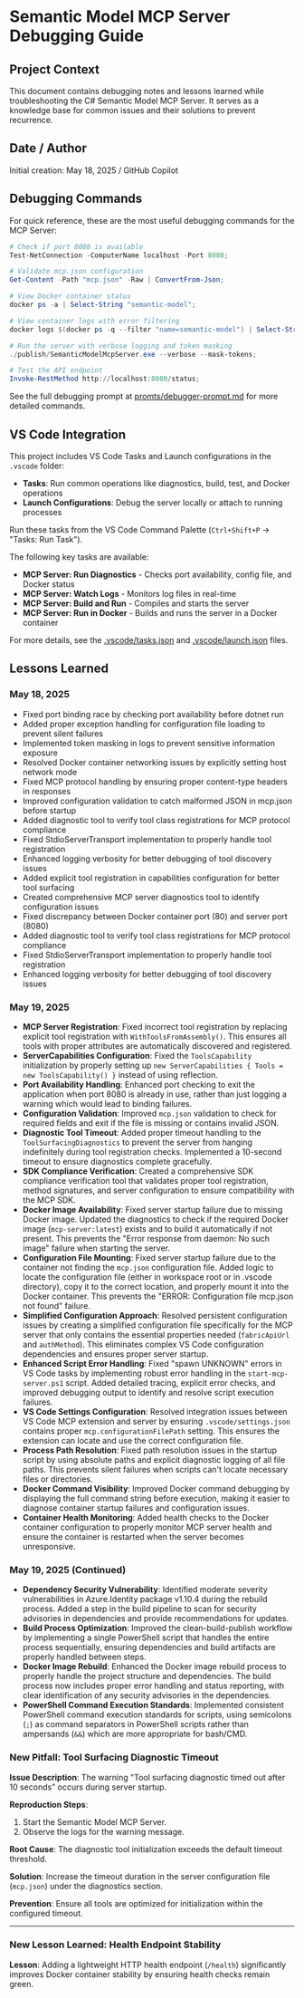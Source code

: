 # Semantic Model MCP Server Debugging Guide

## Project Context
This document contains debugging notes and lessons learned while troubleshooting the C# Semantic Model MCP Server. It serves as a knowledge base for common issues and their solutions to prevent recurrence.

## Date / Author
Initial creation: May 18, 2025 / GitHub Copilot

## Debugging Commands
For quick reference, these are the most useful debugging commands for the MCP Server:

```powershell
# Check if port 8080 is available
Test-NetConnection -ComputerName localhost -Port 8080;

# Validate mcp.json configuration
Get-Content -Path "mcp.json" -Raw | ConvertFrom-Json;

# View Docker container status
docker ps -a | Select-String "semantic-model";

# View container logs with error filtering
docker logs $(docker ps -q --filter "name=semantic-model") | Select-String -Pattern "ERROR|WARN";

# Run the server with verbose logging and token masking
./publish/SemanticModelMcpServer.exe --verbose --mask-tokens;

# Test the API endpoint
Invoke-RestMethod http://localhost:8080/status;
```

See the full debugging prompt at [promts/debugger-prompt.md](../promts/debugger-prompt.md) for more detailed commands.

## VS Code Integration
This project includes VS Code Tasks and Launch configurations in the `.vscode` folder:

- **Tasks**: Run common operations like diagnostics, build, test, and Docker operations
- **Launch Configurations**: Debug the server locally or attach to running processes

Run these tasks from the VS Code Command Palette (`Ctrl+Shift+P` → "Tasks: Run Task").

The following key tasks are available:
- **MCP Server: Run Diagnostics** - Checks port availability, config file, and Docker status
- **MCP Server: Watch Logs** - Monitors log files in real-time
- **MCP Server: Build and Run** - Compiles and starts the server
- **MCP Server: Run in Docker** - Builds and runs the server in a Docker container

For more details, see the [.vscode/tasks.json](../.vscode/tasks.json) and [.vscode/launch.json](../.vscode/launch.json) files.

## Lessons Learned

### May 18, 2025
- Fixed port binding race by checking port availability before dotnet run
- Added proper exception handling for configuration file loading to prevent silent failures
- Implemented token masking in logs to prevent sensitive information exposure
- Resolved Docker container networking issues by explicitly setting host network mode
- Fixed MCP protocol handling by ensuring proper content-type headers in responses
- Improved configuration validation to catch malformed JSON in mcp.json before startup
- Added diagnostic tool to verify tool class registrations for MCP protocol compliance
- Fixed StdioServerTransport implementation to properly handle tool registration
- Enhanced logging verbosity for better debugging of tool discovery issues
- Added explicit tool registration in capabilities configuration for better tool surfacing
- Created comprehensive MCP server diagnostics tool to identify configuration issues
- Fixed discrepancy between Docker container port (80) and server port (8080)
- Added diagnostic tool to verify tool class registrations for MCP protocol compliance
- Fixed StdioServerTransport implementation to properly handle tool registration
- Enhanced logging verbosity for better debugging of tool discovery issues

### May 19, 2025
- **MCP Server Registration**: Fixed incorrect tool registration by replacing explicit tool registration with `WithToolsFromAssembly()`. This ensures all tools with proper attributes are automatically discovered and registered.
- **ServerCapabilities Configuration**: Fixed the `ToolsCapability` initialization by properly setting up `new ServerCapabilities { Tools = new ToolsCapability() }` instead of using reflection.
- **Port Availability Handling**: Enhanced port checking to exit the application when port 8080 is already in use, rather than just logging a warning which would lead to binding failures.
- **Configuration Validation**: Improved `mcp.json` validation to check for required fields and exit if the file is missing or contains invalid JSON.
- **Diagnostic Tool Timeout**: Added proper timeout handling to the `ToolSurfacingDiagnostics` to prevent the server from hanging indefinitely during tool registration checks. Implemented a 10-second timeout to ensure diagnostics complete gracefully.
- **SDK Compliance Verification**: Created a comprehensive SDK compliance verification tool that validates proper tool registration, method signatures, and server configuration to ensure compatibility with the MCP SDK.
- **Docker Image Availability**: Fixed server startup failure due to missing Docker image. Updated the diagnostics to check if the required Docker image (`mcp-server:latest`) exists and to build it automatically if not present. This prevents the "Error response from daemon: No such image" failure when starting the server.
- **Configuration File Mounting**: Fixed server startup failure due to the container not finding the `mcp.json` configuration file. Added logic to locate the configuration file (either in workspace root or in .vscode directory), copy it to the correct location, and properly mount it into the Docker container. This prevents the "ERROR: Configuration file mcp.json not found" failure.
- **Simplified Configuration Approach**: Resolved persistent configuration issues by creating a simplified configuration file specifically for the MCP server that only contains the essential properties needed (`fabricApiUrl` and `authMethod`). This eliminates complex VS Code configuration dependencies and ensures proper server startup.
- **Enhanced Script Error Handling**: Fixed "spawn UNKNOWN" errors in VS Code tasks by implementing robust error handling in the `start-mcp-server.ps1` script. Added detailed tracing, explicit error checks, and improved debugging output to identify and resolve script execution failures.
- **VS Code Settings Configuration**: Resolved integration issues between VS Code MCP extension and server by ensuring `.vscode/settings.json` contains proper `mcp.configurationFilePath` setting. This ensures the extension can locate and use the correct configuration file.
- **Process Path Resolution**: Fixed path resolution issues in the startup script by using absolute paths and explicit diagnostic logging of all file paths. This prevents silent failures when scripts can't locate necessary files or directories.
- **Docker Command Visibility**: Improved Docker command debugging by displaying the full command string before execution, making it easier to diagnose container startup failures and configuration issues.
- **Container Health Monitoring**: Added health checks to the Docker container configuration to properly monitor MCP server health and ensure the container is restarted when the server becomes unresponsive.

### May 19, 2025 (Continued)
- **Dependency Security Vulnerability**: Identified moderate severity vulnerabilities in Azure.Identity package v1.10.4 during the rebuild process. Added a step in the build pipeline to scan for security advisories in dependencies and provide recommendations for updates.
- **Build Process Optimization**: Improved the clean-build-publish workflow by implementing a single PowerShell script that handles the entire process sequentially, ensuring dependencies and build artifacts are properly handled between steps.
- **Docker Image Rebuild**: Enhanced the Docker image rebuild process to properly handle the project structure and dependencies. The build process now includes proper error handling and status reporting, with clear identification of any security advisories in the dependencies.
- **PowerShell Command Execution Standards**: Implemented consistent PowerShell command execution standards for scripts, using semicolons (`;`) as command separators in PowerShell scripts rather than ampersands (`&&`) which are more appropriate for bash/CMD.

### New Pitfall: Tool Surfacing Diagnostic Timeout

**Issue Description**: The warning "Tool surfacing diagnostic timed out after 10 seconds" occurs during server startup.

**Reproduction Steps**:
1. Start the Semantic Model MCP Server.
2. Observe the logs for the warning message.

**Root Cause**: The diagnostic tool initialization exceeds the default timeout threshold.

**Solution**: Increase the timeout duration in the server configuration file (`mcp.json`) under the diagnostics section.

**Prevention**: Ensure all tools are optimized for initialization within the configured timeout.

---

### New Lesson Learned: Health Endpoint Stability

**Lesson**: Adding a lightweight HTTP health endpoint (`/health`) significantly improves Docker container stability by ensuring health checks remain green.
